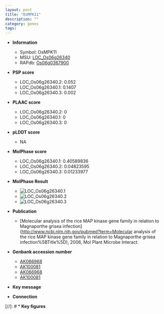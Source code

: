 ```yaml
---
layout: post
title: "OsMPK11"
description: ""
category: genes
tags: 
---
```


* **Information**  
    + Symbol: OsMPK11  
    + MSU: [LOC_Os06g26340](http://rice.plantbiology.msu.edu/cgi-bin/ORF_infopage.cgi?orf=LOC_Os06g26340)  
    + RAPdb: [Os06g0367900](http://rapdb.dna.affrc.go.jp/viewer/gbrowse_details/irgsp1?name=Os06g0367900)  

* **PSP score**  
    + LOC_Os06g26340.2: 0.052 
    + LOC_Os06g26340.1: 0.1407 
    + LOC_Os06g26340.3: 0.002 

* **PLAAC score**  
    + LOC_Os06g26340.2: 0 
    + LOC_Os06g26340.1: 0 
    + LOC_Os06g26340.3: 0 

* **pLDDT score**
    + NA


* **MolPhase score**
    + LOC_Os06g26340.1: 0.40589836
    + LOC_Os06g26340.2: 0.04823595
    + LOC_Os06g26340.3: 0.01233977

* **MolPhase Result**
    + ![LOC_Os06g26340.1](https://304243504.github.io/Pictures/LOC_Os06g/LOC_Os06g26340.1.png)
    + ![LOC_Os06g26340.2](https://304243504.github.io/Pictures/LOC_Os06g/LOC_Os06g26340.2.png)
    + ![LOC_Os06g26340.3](https://304243504.github.io/Pictures/LOC_Os06g/LOC_Os06g26340.3.png)

* **Publication**  
    + [Molecular analysis of the rice MAP kinase gene family in relation to Magnaporthe grisea infection](http://www.ncbi.nlm.nih.gov/pubmed?term=Molecular analysis of the rice MAP kinase gene family in relation to Magnaporthe grisea infection%5BTitle%5D), 2006, Mol Plant Microbe Interact.

* **Genbank accession number**  
    + [AK066968](http://www.ncbi.nlm.nih.gov/nuccore/AK066968)
    + [AK100081](http://www.ncbi.nlm.nih.gov/nuccore/AK100081)
    + [AK066968](http://www.ncbi.nlm.nih.gov/nuccore/AK066968)
    + [AK100081](http://www.ncbi.nlm.nih.gov/nuccore/AK100081)

* **Key message**  

* **Connection**  

[//]: # * **Key figures**  


